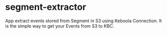 # segment-extractor

App extract events stored from Segment in S3 using Keboola Connection. It is the simple way to get your Events from S3 to KBC.
